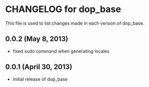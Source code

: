 # CHANGELOG for dop_base

This file is used to list changes made in each version of dop_base.

## 0.0.2 (May 8, 2013)

* fixed sudo command when generating locales

## 0.0.1 (April 30, 2013)

* Initial release of dop_base